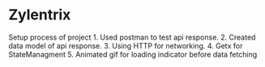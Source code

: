 # Zylentrix
Setup process of project  1. Used postman to test api response. 2. Created data model of api response. 3. Using HTTP for networking. 4. Getx for StateManagment 5. Animated gif for loading indicator before data fetching
